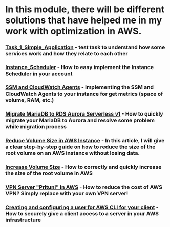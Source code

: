# In this module, there will be different solutions that have helped me in my work with optimization in AWS.

### [Task_1_Simple_Application](https://github.com/RuslanSerdiuk/DevOps_Tasks_and_solutions/tree/AWS/AWS/Task_1_Simple_Application) - test task to understand how some services work and how they relate to each other

### [Instance_Scheduler](https://github.com/RuslanSerdiuk/DevOps_Tasks_and_solutions/tree/AWS/AWS/Instance_Scheduler) - How to easy implement the Instance Scheduler in your account

### [SSM and CloudWatch Agents](https://github.com/RuslanSerdiuk/DevOps_Tasks_and_solutions/tree/SSM_and_CloudWatch_Agent/AWS/SSM_and_CloudWatch_Agent) - Implementing the SSM and CloudWatch Agents to your instance for get metrics (space of volume, RAM, etc.)

### [Migrate MariaDB to RDS Aurora Serverless v1](https://github.com/RuslanSerdiuk/DevOps_Tasks_and_solutions/tree/AWS/AWS/Migrate_MariaDB_to_RDS_Aurora_Serverless_v1) - How to quickly migrate your MariaDB to Aurora and resolve some problem while migration process

### [Reduce Volume Size in AWS Instance](https://github.com/RuslanSerdiuk/DevOps_Tasks_and_solutions/tree/AWS/AWS/Reduce_Volume_size) - In this article, I will give a clear step-by-step guide on how to reduce the size of the root volume on an AWS instance without losing data.

### [Increase Volume Size](https://github.com/RuslanSerdiuk/DevOps_Tasks_and_solutions/blob/Increase_volume/AWS/Increase_volume_size/Readme.md) - How to correctly and quickly increase the size of the root volume in AWS

### [VPN Server "Pritunl" in AWS](https://github.com/RuslanSerdiuk/DevOps_Tasks_and_solutions/tree/AWS/AWS/VPN_Server__Pritunl) - How to reduce the cost of AWS VPN? Simply replace with your own VPN server!

### [Creating and configuring a user for AWS CLI for your client](https://github.com/RuslanSerdiuk/DevOps_Tasks_and_solutions/tree/AWS/AWS/AWS_CLI) - How to securely give a client access to a server in your AWS infrastructure
